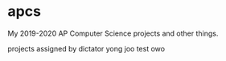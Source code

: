 # apcs
My 2019-2020 AP Computer Science projects and other things.


projects assigned by dictator yong joo
test owo